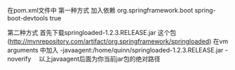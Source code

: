 在pom.xml文件中
第一种方式
加入依赖
        <!--热部署-->
        <dependency>
            <groupId>org.springframework.boot</groupId>
            <artifactId>spring-boot-devtools</artifactId>
            <optional>true</optional>
        </dependency>


第二种方式
首先下载springloaded-1.2.3.RELEASE.jar 这个包(http://mvnrepository.com/artifact/org.springframework/springloaded)
在vm arguments 中加入 -javaagent:/home/quinn/springloaded-1.2.3.RELEASE.jar -noverify　
以上javaagent后面为你当前jar包的绝对路径

